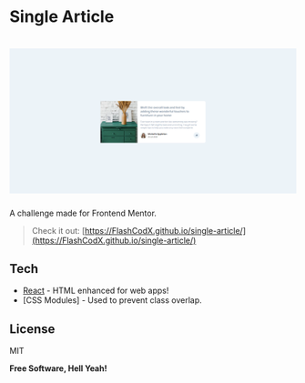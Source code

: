 # Single Article

# ![preview](./src/assets/screenshot.png)

A challenge made for Frontend Mentor.

> Check it out: [https://FlashCodX.github.io/single-article/](https://FlashCodX.github.io/single-article/)

## Tech

- [React] - HTML enhanced for web apps!
- [CSS Modules] - Used to prevent class overlap.

## License

MIT

**Free Software, Hell Yeah!**

[react]: https://reactjs.org/
